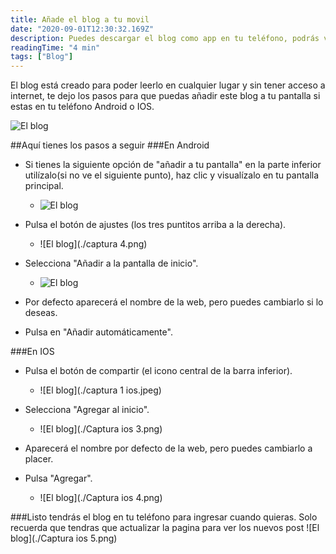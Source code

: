 ```yaml
---
title: Añade el blog a tu movil 
date: "2020-09-01T12:30:32.169Z"
description: Puedes descargar el blog como app en tu teléfono, podrás verlo en cualquier momento y leer todos los artículos sin internet.
readingTime: "4 min"
tags: ["Blog"]
---
```



El blog está creado para poder leerlo en cualquier lugar y sin tener acceso a internet, te dejo los pasos para que puedas añadir este blog a tu pantalla si estas en tu teléfono Android o IOS.


![El blog](./captura1.png)


##Aquí tienes los pasos a seguir
###En Android

- Si tienes la siguiente opción de "añadir a tu pantalla" en la parte inferior utilízalo(si no ve el siguiente punto), haz clic y visualízalo en tu pantalla principal.

    - ![El blog](./captura3.png)

- Pulsa el botón de ajustes (los tres puntitos arriba a la derecha).

    - ![El blog](./captura 4.png)

- Selecciona "Añadir a la pantalla de inicio".

    - ![El blog](./captura2.png)

- Por defecto aparecerá el nombre de la web, pero puedes cambiarlo si lo deseas.
- Pulsa en "Añadir automáticamente".

###En IOS

- Pulsa el botón de compartir (el icono central de la barra inferior).

  - ![El blog](./captura 1 ios.jpeg)

- Selecciona "Agregar al inicio".


    - ![El blog](./Captura ios 3.png)


- Aparecerá el nombre por defecto de la web, pero puedes cambiarlo a placer.
- Pulsa "Agregar".

    - ![El blog](./Captura ios 4.png)

###Listo  tendrás el blog en tu teléfono para ingresar cuando quieras.
Solo recuerda que tendras que actualizar la pagina para ver los nuevos post
![El blog](./Captura ios 5.png)



